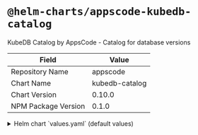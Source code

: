 # `@helm-charts/appscode-kubedb-catalog`

KubeDB Catalog by AppsCode - Catalog for database versions

| Field               | Value          |
| ------------------- | -------------- |
| Repository Name     | appscode       |
| Chart Name          | kubedb-catalog |
| Chart Version       | 0.10.0         |
| NPM Package Version | 0.1.0          |

<details>

<summary>Helm chart `values.yaml` (default values)</summary>

```yaml
dockerRegistry: 'kubedb'
catalog:
  elasticsearch: true
  etcd: true
  memcached: true
  mongo: true
  mysql: true
  postgres: true
  redis: true
```

</details>
